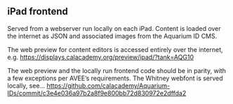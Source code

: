 ## iPad frontend
Served from a webserver run locally on each iPad. Content is loaded over the internet as JSON and associated images from the Aquarium ID CMS.

The web preview for content editors is accessed entirely over the internet, e.g.
https://displays.calacademy.org/preview/ipad/?tank=AQG10

The web preview and the locally run frontend code should be in parity, with a few exceptions per AVEE’s requirements. The Whitney webfont is served locally, see… https://github.com/calacademy/Aquarium-IDs/commit/c3e4e036a97b2a8f9e800bb72d830972e2dffda2

